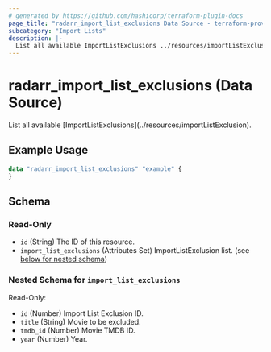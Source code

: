 ```yaml
---
# generated by https://github.com/hashicorp/terraform-plugin-docs
page_title: "radarr_import_list_exclusions Data Source - terraform-provider-radarr"
subcategory: "Import Lists"
description: |-
  List all available ImportListExclusions ../resources/importListExclusion.
---
```


# radarr_import_list_exclusions (Data Source)

<!-- subcategory:Import Lists -->List all available [ImportListExclusions](../resources/importListExclusion).

## Example Usage

```terraform
data "radarr_import_list_exclusions" "example" {
}
```

<!-- schema generated by tfplugindocs -->
## Schema

### Read-Only

- `id` (String) The ID of this resource.
- `import_list_exclusions` (Attributes Set) ImportListExclusion list. (see [below for nested schema](#nestedatt--import_list_exclusions))

<a id="nestedatt--import_list_exclusions"></a>
### Nested Schema for `import_list_exclusions`

Read-Only:

- `id` (Number) Import List Exclusion ID.
- `title` (String) Movie to be excluded.
- `tmdb_id` (Number) Movie TMDB ID.
- `year` (Number) Year.


